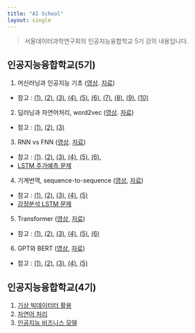 ```yaml
---
title: "AI School"
layout: single
---
```


> 서울데이터과학연구회의 인공지능융합학교 5기 강의 내용입니다.

## 인공지능융합학교(5기)
1. 머신러닝과 인공지능 기초 ([영상][11-1]. [자료][11-2]) 
  * 참고 : [(1)][1-1], [(2)][1-2], [(3)][1-3], [(4)][1-4], [(5)][1-5], [(6)][1-6], [(7)][1-7], [(8)][1-8], [(9)][1-9], [(10)][1-10]
2. 딥러닝과 자연어처리, word2vec ([영상][22-1]. [자료][22-2]) 
  * 참고 : [(1)][2-1], [(2)][2-2], [(3)][2-3]
3. RNN vs FNN ([영상][33-1]. [자료][33-2]) 
  * 참고 : [(1)][3-1]. [(2)][3-2], [(3)][3-3], [(4)][3-4], [(5)][3-5], [(6)][3-6],
  * [LSTM 주가예측 문제][3-7]
4. 기계번역, sequence-to-sequence ([영상][44-1], [자료][44-2])
  * 참고 : [(1)][4-1], [(2)][4-2], [(3)][4-3], [(4)][4-4], [(5)][4-5]
  * [감정분석 LSTM 문제][4-6]
5. Transformer ([영상][55-1], [자료][55-2])
  * 참고 : [(1)][5-1], [(2)][5-2], [(3)][5-3], [(4)][5-4], [(5)][5-5], [(6)][5-6]
6. GPT와 BERT ([영상][66-1], [자료][66-2])
  * 참고 : [(1)][6-1], [(2)][6-2], [(3)][6-3], [(4)][6-4], [(5)][6-5]

## 인공지능융합학교(4기)
1. [기상 빅데이터터 활용][41-1]
2. [자연어 처리][42-2]
3. [인공지능 비즈니스 모델][43-3]

[11-1]: https://youtu.be/FvjzPPx5qJQ
[11-2]: https://drive.google.com/file/d/17Io8Rfu_ZpAqE86tvJf4HnZ62uY5i0fZ/view
[1-1]: https://drive.google.com/file/d/18G_SlLZI7k5TNvLYT-aWG5qkOgV8MNrH/view?usp=drive_link
[1-2]: https://www.geeksforgeeks.org/implementing-models-of-artificial-neural-network/
[1-3]: https://towardsdatascience.com/rosenblatts-perceptron-the-very-first-neural-network-37a3ec09038a
[1-4]: https://data-miner-gon.tistory.com/35
[1-5]: https://ang-love-chang.tistory.com/26
[1-6]: https://blog.naver.com/samsjang/220959562205
[1-7]: https://www.analyticsvidhya.com/blog/2023/01/gradient-descent-vs-backpropagation-whats-the-difference/
[1-8]: https://machinelearningmastery.com/the-chain-rule-of-calculus-for-univariate-and-multivariate-functions/
[1-9]: https://www.youtube.com/watch?v=1Q_etC_GHHk
[1-10]: https://www.youtube.com/watch?v=aircAruvnKk&t=760s
[22-1]: https://youtu.be/ocK7s0smPE4
[22-2]: https://drive.google.com/file/d/17KNZwCsGHFNE-Oo-g4lVrphEOf18O4ke/view
[2-1]: https://projector.tensorflow.org/
[2-2]: https://medium.com/@sasi24/cosine-similarity-vs-euclidean-distance-e5d9a9375fc8
[2-3]: http://ronxin.github.io/wevi/
[33-1]: https://youtu.be/-Obg4CmtRoc
[33-2]: https://drive.google.com/file/d/1SKUEehNAv4lROIzTjLlSlQhoBj6oGRyD/view
[3-1]: https://aegis4048.github.io/demystifying_neural_network_in_skip_gram_language_modeling
[3-2]: https://www.youtube.com/watch?v=K7HTd_Zgr3w&t=1s
[3-3]: https://wikidocs.net/35476
[3-4]: http://ronxin.github.io/wevi/
[3-5]: https://towardsdatascience.com/illustrated-guide-to-lstms-and-gru-s-a-step-by-step-explanation-44e9eb85bf21
[3-6]: https://www.youtube.com/watch?v=YCzL96nL7j0&t=696s
[3-7]: https://colab.research.google.com/drive/1SM6jPefAPgWqkuFj8xbu74TAVt3viwOl
[44-1]: https://youtu.be/gymMaJYEb18
[44-2]: https://drive.google.com/file/d/1SuxgGTd3ktiiqHvNV-AXFUruFcUKMusP/view
[4-1]: https://medium.com/@divakar_239/stochastic-vs-batch-gradient-descent-8820568eada1
[4-2]: https://wikidocs.net/152765
[4-3]: https://happy-jihye.github.io/nlp/nlp-1/
[4-4]: https://arxiv.org/pdf/1409.3215.pdf
[4-5]: https://www.davidsbatista.net/blog/2020/01/25/Attention-seq2seq/
[4-6]: https://colab.research.google.com/drive/1Sx6iSrqs9AaBem7ND4d2kfL8MoYo-Izc
[55-1]: https://www.youtube.com/watch?v=v6FXxbMysuk
[55-2]: https://drive.google.com/file/d/1TwMc-K0syxK7xDZH_BqIKwvzPc_4qWJF/view
[5-1]: https://lilianweng.github.io/posts/2018-06-24-attention/
[5-2]: https://www.blossominkyung.com/deeplearning/transfomer-positional-encoding
[5-3]: https://machinelearningmastery.com/a-gentle-introduction-to-positional-encoding-in-transformer-models-part-1/
[5-4]: http://incredible.ai/nlp/2020/02/29/Transformer/
[5-5]: https://jalammar.github.io/illustrated-transformer/
[5-6]: https://www.kdnuggets.com/2020/10/understanding-transformers-data-science-way.html
[66-1]: https://youtu.be/b6GHCRvUWBs
[66-2]: https://drive.google.com/file/d/1TyyLu5c38iHRz37qXTTQuPnSYh-UXACk/view
[6-1]: https://jalammar.github.io/illustrated-transformer/
[6-2]: https://towardsdatascience.com/how-to-estimate-the-number-of-parameters-in-transformer-models-ca0f57d8dff0
[6-3]: https://ko.wikipedia.org/wiki/GPT_(%EC%96%B8%EC%96%B4_%EB%AA%A8%EB%8D%B8)
[6-4]: https://jalammar.github.io/illustrated-gpt2/
[6-5]: https://ai.googleblog.com/2022/04/pathways-language-model-palm-scaling-to.html

[41-1]: https://drive.google.com/file/d/1T-MFl4r48Jw1g6a1QwSYqpvA6I6X84Oy/view
[42-2]: https://colab.research.google.com/drive/1Sm8ZbmGsGJ_v1q9TCTtKZYXSswYAhIck
[43-3]: https://drive.google.com/file/d/1SZ6pa_XwQEwruh19Knkixb5HYFBDsRaO/view
